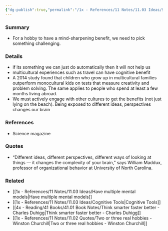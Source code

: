 ```yaml
---
{"dg-publish":true,"permalink":"/1x - References/11 Notes/11.03 Ideas/Select hobbies that challenge our mind/","title":"Select hobbies that challenge our mind","noteIcon":""}
---
```



### Summary
- For a hobby to have a mind-sharpening benefit, we need to pick something challenging.

### Details
- if its something we can just do automatically then it will not help us
- multicultural experiences such as travel can have cognitive benefit
- A 2014 study found that children who grow up in multicultural families outperform monocultural kids on tests that measure creativity and problem solving. The same applies to people who spend at least a few months living abroad.
- We must actively engage with other cultures to get the benefits (not just lying on the beach). Being exposed to different ideas, perspectives changes our brain

### References
- Science magazine 

### Quotes
- “Different ideas, different perspectives, different ways of looking at things — it changes the complexity of your brain,” says William Maddux, professor of organizational behavior at University of North Carolina.

### Related
- [[1x - References/11 Notes/11.03 Ideas/Have multiple mental models\|Have multiple mental models]]
- [[1x - References/11 Notes/11.03 Ideas/Cognitive Tools\|Cognitive Tools]]
- [[4x - Reading/41 Books/41.01 Book Notes/Think smarter faster better - Charles Duhigg\|Think smarter faster better - Charles Duhigg]]
- [[1x - References/11 Notes/11.02 Quotes/Two or three real hobbies - Winston Churchill\|Two or three real hobbies - Winston Churchill]]